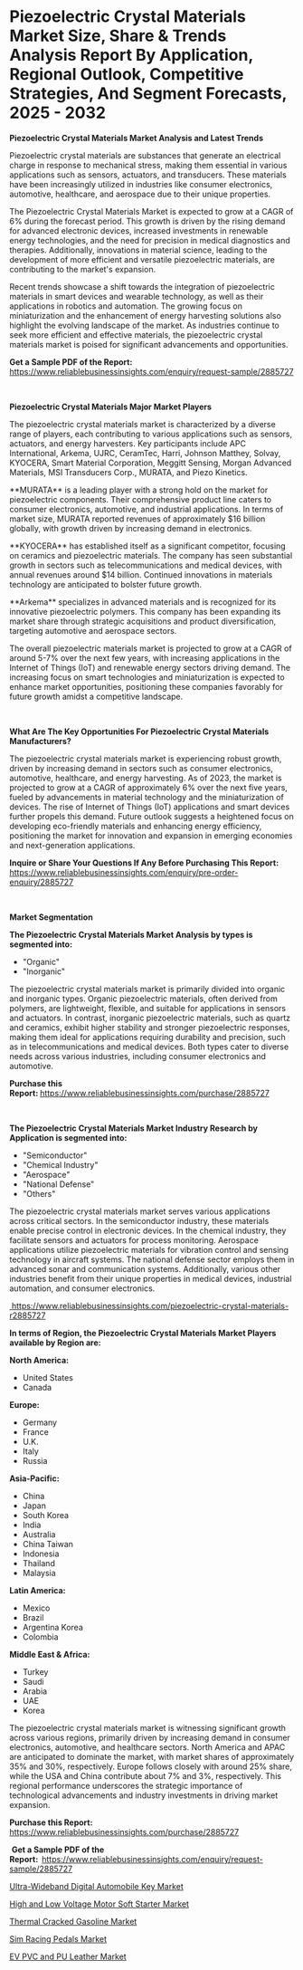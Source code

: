 <p><h1>Piezoelectric Crystal Materials Market Size, Share & Trends Analysis Report By Application, Regional Outlook, Competitive Strategies, And Segment Forecasts, 2025 - 2032</h1></p><p><strong>Piezoelectric Crystal Materials Market Analysis and Latest Trends</strong></p>
<p><p>Piezoelectric crystal materials are substances that generate an electrical charge in response to mechanical stress, making them essential in various applications such as sensors, actuators, and transducers. These materials have been increasingly utilized in industries like consumer electronics, automotive, healthcare, and aerospace due to their unique properties.</p><p>The Piezoelectric Crystal Materials Market is expected to grow at a CAGR of 6% during the forecast period. This growth is driven by the rising demand for advanced electronic devices, increased investments in renewable energy technologies, and the need for precision in medical diagnostics and therapies. Additionally, innovations in material science, leading to the development of more efficient and versatile piezoelectric materials, are contributing to the market's expansion.</p><p>Recent trends showcase a shift towards the integration of piezoelectric materials in smart devices and wearable technology, as well as their applications in robotics and automation. The growing focus on miniaturization and the enhancement of energy harvesting solutions also highlight the evolving landscape of the market. As industries continue to seek more efficient and effective materials, the piezoelectric crystal materials market is poised for significant advancements and opportunities.</p></p>
<p><strong>Get a Sample PDF of the Report:&nbsp;</strong> <a href="https://www.reliablebusinessinsights.com/enquiry/request-sample/2885727?utm_campaign=1117&utm_medium=2&utm_source=Github&utm_content=ia&utm_term=13032025&utm_id=piezoelectric-crystal-materials">https://www.reliablebusinessinsights.com/enquiry/request-sample/2885727</a></p>
<p>&nbsp;</p>
<p><strong>Piezoelectric Crystal Materials Major Market Players</strong></p>
<p><p>The piezoelectric crystal materials market is characterized by a diverse range of players, each contributing to various applications such as sensors, actuators, and energy harvesters. Key participants include APC International, Arkema, UJRC, CeramTec, Harri, Johnson Matthey, Solvay, KYOCERA, Smart Material Corporation, Meggitt Sensing, Morgan Advanced Materials, MSI Transducers Corp., MURATA, and Piezo Kinetics.</p><p>**MURATA** is a leading player with a strong hold on the market for piezoelectric components. Their comprehensive product line caters to consumer electronics, automotive, and industrial applications. In terms of market size, MURATA reported revenues of approximately $16 billion globally, with growth driven by increasing demand in electronics.</p><p>**KYOCERA** has established itself as a significant competitor, focusing on ceramics and piezoelectric materials. The company has seen substantial growth in sectors such as telecommunications and medical devices, with annual revenues around $14 billion. Continued innovations in materials technology are anticipated to bolster future growth.</p><p>**Arkema** specializes in advanced materials and is recognized for its innovative piezoelectric polymers. This company has been expanding its market share through strategic acquisitions and product diversification, targeting automotive and aerospace sectors.</p><p>The overall piezoelectric materials market is projected to grow at a CAGR of around 5-7% over the next few years, with increasing applications in the Internet of Things (IoT) and renewable energy sectors driving demand. The increasing focus on smart technologies and miniaturization is expected to enhance market opportunities, positioning these companies favorably for future growth amidst a competitive landscape.</p></p>
<p>&nbsp;</p>
<p><strong>What Are The Key Opportunities For Piezoelectric Crystal Materials Manufacturers?</strong></p>
<p><p>The piezoelectric crystal materials market is experiencing robust growth, driven by increasing demand in sectors such as consumer electronics, automotive, healthcare, and energy harvesting. As of 2023, the market is projected to grow at a CAGR of approximately 6% over the next five years, fueled by advancements in material technology and the miniaturization of devices. The rise of Internet of Things (IoT) applications and smart devices further propels this demand. Future outlook suggests a heightened focus on developing eco-friendly materials and enhancing energy efficiency, positioning the market for innovation and expansion in emerging economies and next-generation applications.</p></p>
<p><strong>Inquire or Share Your Questions If Any Before Purchasing This Report:</strong> <a href="https://www.reliablebusinessinsights.com/enquiry/pre-order-enquiry/2885727?utm_campaign=1117&utm_medium=2&utm_source=Github&utm_content=ia&utm_term=13032025&utm_id=piezoelectric-crystal-materials">https://www.reliablebusinessinsights.com/enquiry/pre-order-enquiry/2885727</a></p>
<p>&nbsp;</p>
<p><strong>Market Segmentation</strong></p>
<p><strong>The Piezoelectric Crystal Materials Market Analysis by types is segmented into:</strong></p>
<p><ul><li>"Organic"</li><li>"Inorganic"</li></ul></p>
<p><p>The piezoelectric crystal materials market is primarily divided into organic and inorganic types. Organic piezoelectric materials, often derived from polymers, are lightweight, flexible, and suitable for applications in sensors and actuators. In contrast, inorganic piezoelectric materials, such as quartz and ceramics, exhibit higher stability and stronger piezoelectric responses, making them ideal for applications requiring durability and precision, such as in telecommunications and medical devices. Both types cater to diverse needs across various industries, including consumer electronics and automotive.</p></p>
<p><strong>Purchase this Report:&nbsp;</strong><a href="https://www.reliablebusinessinsights.com/purchase/2885727?utm_campaign=1117&utm_medium=2&utm_source=Github&utm_content=ia&utm_term=13032025&utm_id=piezoelectric-crystal-materials">https://www.reliablebusinessinsights.com/purchase/2885727</a></p>
<p>&nbsp;</p>
<p><strong>The Piezoelectric Crystal Materials Market Industry Research by Application is segmented into:</strong></p>
<p><ul><li>"Semiconductor"</li><li>"Chemical Industry"</li><li>"Aerospace"</li><li>"National Defense"</li><li>"Others"</li></ul></p>
<p><p>The piezoelectric crystal materials market serves various applications across critical sectors. In the semiconductor industry, these materials enable precise control in electronic devices. In the chemical industry, they facilitate sensors and actuators for process monitoring. Aerospace applications utilize piezoelectric materials for vibration control and sensing technology in aircraft systems. The national defense sector employs them in advanced sonar and communication systems. Additionally, various other industries benefit from their unique properties in medical devices, industrial automation, and consumer electronics.</p></p>
<p><a href="https://www.reliablebusinessinsights.com/piezoelectric-crystal-materials-r2885727?utm_campaign=1117&utm_medium=2&utm_source=Github&utm_content=ia&utm_term=13032025&utm_id=piezoelectric-crystal-materials">&nbsp;https://www.reliablebusinessinsights.com/piezoelectric-crystal-materials-r2885727</a></p>
<p><strong>In terms of Region, the Piezoelectric Crystal Materials Market Players available by Region are:</strong></p>
<p>
    <p> <strong> North America: </strong>
        <ul>
            <li>United States</li>
            <li>Canada</li>
        </ul>
        </p> 
    <p> <strong> Europe: </strong>
        <ul>
            <li>Germany</li>
            <li>France</li>
            <li>U.K.</li>
            <li>Italy</li>
            <li>Russia</li>
        </ul>
        </p> 
    <p> <strong> Asia-Pacific: </strong>
        <ul>
            <li>China</li>
            <li>Japan</li>
            <li>South Korea</li>
            <li>India</li>
            <li>Australia</li>
            <li>China Taiwan</li>
            <li>Indonesia</li>
            <li>Thailand</li>
            <li>Malaysia</li>
        </ul>
        </p> 
    <p> <strong> Latin America: </strong>
        <ul>
            <li>Mexico</li>
            <li>Brazil</li>
            <li>Argentina Korea</li>
            <li>Colombia</li>
        </ul>
        </p> 
    <p> <strong> Middle East & Africa: </strong>
        <ul>
            <li>Turkey</li>
            <li>Saudi</li>
            <li>Arabia</li>
            <li>UAE</li>
            <li>Korea</li>
        </ul>
    </p>
    </p>
<p><p>The piezoelectric crystal materials market is witnessing significant growth across various regions, primarily driven by increasing demand in consumer electronics, automotive, and healthcare sectors. North America and APAC are anticipated to dominate the market, with market shares of approximately 35% and 30%, respectively. Europe follows closely with around 25% share, while the USA and China contribute about 7% and 3%, respectively. This regional performance underscores the strategic importance of technological advancements and industry investments in driving market expansion.</p></p>
<p><strong>Purchase this Report: </strong><a href="https://www.reliablebusinessinsights.com/purchase/2885727?utm_campaign=1117&utm_medium=2&utm_source=Github&utm_content=ia&utm_term=13032025&utm_id=piezoelectric-crystal-materials">https://www.reliablebusinessinsights.com/purchase/2885727</a></p>
<p>&nbsp;<strong>Get a Sample PDF of the Report:&nbsp;&nbsp;</strong><a href="https://www.reliablebusinessinsights.com/enquiry/request-sample/2885727?utm_campaign=1117&utm_medium=2&utm_source=Github&utm_content=ia&utm_term=13032025&utm_id=piezoelectric-crystal-materials">https://www.reliablebusinessinsights.com/enquiry/request-sample/2885727</a></p>
<p><strong></strong></p>
<p><p><a href="https://github.com/luhleickov/Market-Research-Report-List-1/blob/main/ultra-wideband-digital-automobile-key-market.md?utm_campaign=1117&utm_medium=2&utm_source=Github&utm_content=ia&utm_term=13032025&utm_id=piezoelectric-crystal-materials">Ultra-Wideband Digital Automobile Key Market</a></p><p><a href="https://github.com/dusektwinec3/Market-Research-Report-List-1/blob/main/high-and-low-voltage-motor-soft-starter-market.md?utm_campaign=1117&utm_medium=2&utm_source=Github&utm_content=ia&utm_term=13032025&utm_id=piezoelectric-crystal-materials">High and Low Voltage Motor Soft Starter Market</a></p><p><a href="https://github.com/elceryaneik/Market-Research-Report-List-1/blob/main/thermal-cracked-gasoline-market.md?utm_campaign=1117&utm_medium=2&utm_source=Github&utm_content=ia&utm_term=13032025&utm_id=piezoelectric-crystal-materials">Thermal Cracked Gasoline Market</a></p><p><a href="https://github.com/jullselai/Market-Research-Report-List-1/blob/main/sim-racing-pedals-market.md?utm_campaign=1117&utm_medium=2&utm_source=Github&utm_content=ia&utm_term=13032025&utm_id=piezoelectric-crystal-materials">Sim Racing Pedals Market</a></p><p><a href="https://github.com/jaspartatin/Market-Research-Report-List-1/blob/main/ev-pvc-and-pu-leather-market.md?utm_campaign=1117&utm_medium=2&utm_source=Github&utm_content=ia&utm_term=13032025&utm_id=piezoelectric-crystal-materials">EV PVC and PU Leather Market</a></p></p>